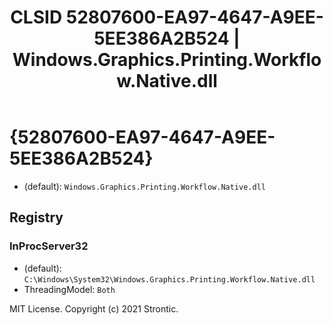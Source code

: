 ﻿---
title: "CLSID 52807600-EA97-4647-A9EE-5EE386A2B524 | Windows.Graphics.Printing.Workflow.Native.dll"
excerpt: What is COM-Object CLSID 52807600-EA97-4647-A9EE-5EE386A2B524?
---

# {52807600-EA97-4647-A9EE-5EE386A2B524}

* (default): `Windows.Graphics.Printing.Workflow.Native.dll`

## Registry


### InProcServer32

* (default): `C:\Windows\System32\Windows.Graphics.Printing.Workflow.Native.dll`
* ThreadingModel: `Both`

MIT License. Copyright (c) 2021 Strontic.


